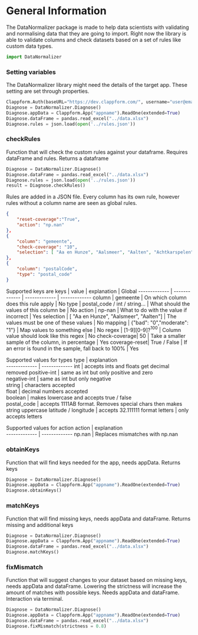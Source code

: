 # General Information
The DataNormalizer package is made to help data scientists with validating and normalising data that they are going to import. Right now the library is able to validate columns and check datasets based on a set of rules like custom data types. 
 
```python
import DataNormalizer
```

### Setting variables
The DataNormalizer library might need the details of the target app. These setting are set through properties.
```python
Clappform.Auth(baseURL="https://dev.clappform.com/", username="user@email.com", password="password")
Diagnose = DataNormalizer.Diagnose()
Diagnose.appData = Clappform.App("appname").ReadOne(extended=True)
Diagnose.dataFrame = pandas.read_excel("../data.xlsx")
Diagnose.rules = json.load(open('../rules.json'))
```

### checkRules
Function that will check the custom rules against your dataframe. Requires dataFrame and rules. Returns a dataframe
```python
Diagnose = DataNormalizer.Diagnose()
Diagnose.dataFrame = pandas.read_excel("../data.xlsx")
Diagnose.rules = json.load(open('../rules.json'))
result = Diagnose.checkRules()
```
Rules are added in a JSON file. Every column has its own rule, however rules without a column name are seen as global rules. 
```json
{
    "reset-coverage":"True",
    "action": "np.nan"
},
{ 
    "column": "gemeente",
    "check-coverage": "10",
    "selection": [ "Aa en Hunze", "Aalsmeer", "Aalten", "Achtkarspelen"]
},
{
    "column": "postalCode",
    "type": "postal_code"
}
```
Supported keys are
keys          | value                                   | explanation                                            | Global
------------- | -------------                           | -------------                                          | -------------
column        | gemeente                                | On which column does this rule apply                   | No
type          | postal_code / int / string...           | What should the values of this column be               | No
action        | np-nan                                  | What to do with the value if incorrect                 | Yes
selection     | [ "Aa en Hunze", "Aalsmeer", "Aalten"]  | The values must be one of these values                 | No
mapping       | {"bad": "0","moderate": "1"}            | Map values to something else                           | No
regex         | [1-9][0-9]?$^100$                       | Column value should look like this regex               | No
check-coverage| 50                                      | Take a smaller sample of the column, in percentage     | Yes
coverage-reset| True / False                            | If an error is found in the sample, fall back to 100%  | Yes

Supported values for types
type          | explanation        
------------- | -------------
int         | accepts ints and floats get decimal removed
positive-int | same as int but only positive and zero  
negative-int | same as int but only negative   
string | characters accepted   
float | decimal numbers accepted   
boolean | makes lowercase and accepts true / false    
postal_code | accepts 1111AB format. Removes special chars then makes string uppercase
latitude / longitude | accepts 32.111111 format
letters | only accepts letters 

Supported values for action
action          | explanation        
------------- | -------------
np.nan         | Replaces mismatches with np.nan

### obtainKeys
Function that will find keys needed for the app, needs appData. Returns keys
```python
Diagnose = DataNormalizer.Diagnose()
Diagnose.appData = Clappform.App("appname").ReadOne(extended=True)
Diagnose.obtainKeys()
```

### matchKeys
Function that will find missing keys, needs appData and dataFrame. Returns missing and additional keys
```python
Diagnose = DataNormalizer.Diagnose()
Diagnose.appData = Clappform.App("appname").ReadOne(extended=True)
Diagnose.dataFrame = pandas.read_excel("../data.xlsx")
Diagnose.matchKeys()
```

### fixMismatch
Function that will suggest changes to your dataset based on missing keys, needs appData and dataFrame. Lowering the strictness will increase the amount of matches with possible keys. Needs appData and dataFrame. Interaction via terminal.
```python
Diagnose = DataNormalizer.Diagnose()
Diagnose.appData = Clappform.App("appname").ReadOne(extended=True)
Diagnose.dataFrame = pandas.read_excel("../data.xlsx")
Diagnose.fixMismatch(strictness = 0.8)
```